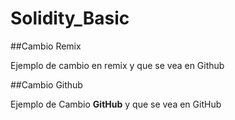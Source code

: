 # Solidity_Basic
##Cambio Remix

Ejemplo de cambio en remix y que se vea en Github

##Cambio Github

Ejemplo de Cambio **GitHub** y que se vea en GitHub
